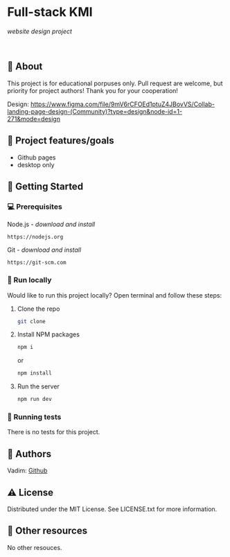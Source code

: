 # Full-stack KMI



_website design project_

<br>

## 🌟 About

This project is for educational porpuses only. Pull request are welcome, but priority for project authors! Thank you for your cooperation!



Design: https://www.figma.com/file/9mV6rCFOEd1ptuZ4JBovVS/Collab-landing-page-design-(Community)?type=design&node-id=1-271&mode=design

## 🎯 Project features/goals

-   Github pages
-   desktop only

## 🧰 Getting Started

### 💻 Prerequisites

Node.js - _download and install_

```
https://nodejs.org
```

Git - _download and install_

```
https://git-scm.com
```

### 🏃 Run locally

Would like to run this project locally? Open terminal and follow these steps:

1. Clone the repo
    ```sh
    git clone 
    ```
2. Install NPM packages
    ```sh
    npm i
    ```
    or
    ```sh
    npm install
    ```
3. Run the server
    ```sh
    npm run dev
    ```

### 🧪 Running tests

There is no tests for this project.

## 🎅 Authors

Vadim: [Github](https://github.com/VadimStarton)

## ⚠️ License

Distributed under the MIT License. See LICENSE.txt for more information.

## 🔗 Other resources

No other resouces.
